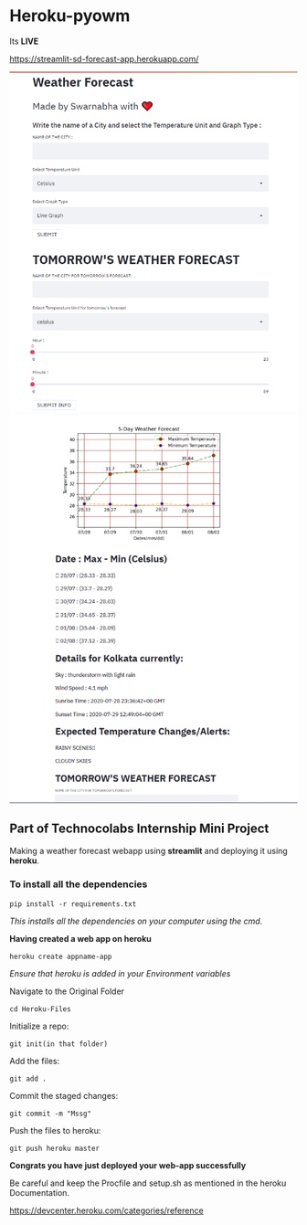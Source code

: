 # Heroku-pyowm

Its **LIVE**

https://streamlit-sd-forecast-app.herokuapp.com/

![Image 1](https://github.com/sd2001/Heroku-pyowm/blob/master/hero1.png)
![Image 2](https://github.com/sd2001/Heroku-pyowm/blob/master/hero2.png)

## Part of Technocolabs Internship Mini Project
Making a weather forecast webapp using **streamlit** and deploying it using **heroku**.

### To install all the dependencies

```terminal
pip install -r requirements.txt
```
*This installs all the dependencies on your computer using the cmd.*

**Having created a web app on heroku**
```terminal
heroku create appname-app
```
*Ensure that heroku is added in your Environment variables*

Navigate to the Original Folder

```terminal
cd Heroku-Files
```

Initialize a repo:

```terminal
git init(in that folder)
```

Add the files:
```terminal
git add .
```
Commit the staged changes:
```terminal
git commit -m "Mssg"
```
Push the files to heroku:
```terminal
git push heroku master
```
**Congrats you have just deployed your web-app successfully**

Be careful and keep the Procfile and setup.sh as mentioned in the heroku Documentation.

https://devcenter.heroku.com/categories/reference


